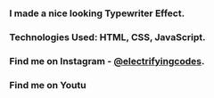 ### I made a nice looking Typewriter Effect.

### Technologies Used: HTML, CSS, JavaScript.

### Find me on Instagram - [@electrifyingcodes][Instagram].
### Find me on Youtu

[Instagram]: https://www.instagram.com/electrifyingcodes